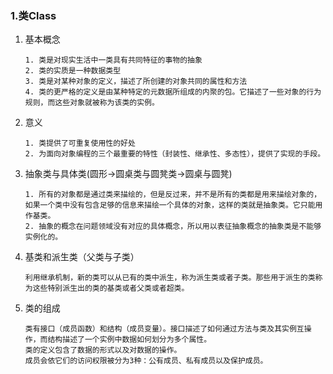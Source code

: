 ### 1.类Class

1. 基本概念

   ```shell
   1. 类是对现实生活中一类具有共同特征的事物的抽象
   2. 类的实质是一种数据类型
   3. 类是对某种对象的定义，描述了所创建的对象共同的属性和方法
   4. 类的更严格的定义是由某种特定的元数据所组成的内聚的包。它描述了一些对象的行为规则，而这些对象就被称为该类的实例。
   ```

2. 意义

   ```
   1. 类提供了可重复使用性的好处
   2. 为面向对象编程的三个最重要的特性（封装性、继承性、多态性），提供了实现的手段。
   ```

3. 抽象类与具体类(圆形->圆桌类与圆凳类->圆桌与圆凳)

   ```shell
   1. 所有的对象都是通过类来描绘的，但是反过来，并不是所有的类都是用来描绘对象的，如果一个类中没有包含足够的信息来描绘一个具体的对象，这样的类就是抽象类。它只能用作基类。
   2. 抽象的概念在问题领域没有对应的具体概念，所以用以表征抽象概念的抽象类是不能够实例化的。
   ```

4. 基类和派生类（父类与子类）

   ```
   利用继承机制，新的类可以从已有的类中派生，称为派生类或者子类。那些用于派生的类称为这些特别派生出的类的基类或者父类或者超类。
   ```

5. 类的组成

   ```
   类有接口（成员函数）和结构（成员变量）。接口描述了如何通过方法与类及其实例互操作，而结构描述了一个实例中数据如何划分为多个属性。
   类的定义包含了数据的形式以及对数据的操作。
   成员会依它们的访问权限被分为3种：公有成员、私有成员以及保护成员。
   ```

   